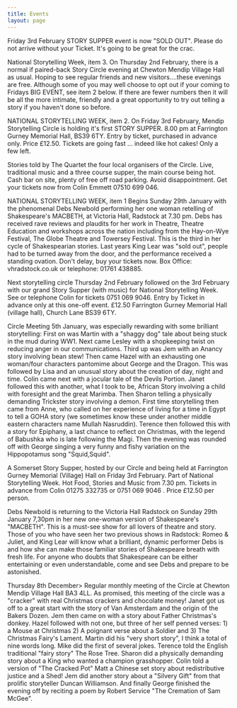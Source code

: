 ```yaml
---
title: Events
layout: page
---
```

Friday 3rd February STORY SUPPER event is now "SOLD OUT". Please do not arrive without your Ticket. It's going to be great for the crac. 
 

National Storytelling Week, item 3.    On Thursday 2nd February, there is a normal if paired-back Story Circle evening at Chewton Mendip Village Hall as usual. Hoping to see regular friends and new visitors....these evenings are free. Although some of you may well choose to opt out if your coming to Fridays BIG EVENT, see item 2 below. If there are fewer numbers then it will be all the more intimate, friendly and a great opportunity to try out telling a story if you haven't done so before.

NATIONAL STORYTELLING WEEK, item 2.    On Friday 3rd February, Mendip Storytelling Circle is holding it's first STORY SUPPER. 8.00 pm at Farrington Gurney Memorial Hall, BS39 6TY. Entry by ticket, purchased in advance only. Price £12.50. Tickets are going fast ... indeed like hot cakes! Only a few left.

 Stories told by The Quartet the four local organisers of the Circle. Live, traditional music and a three course supper, the main course being hot. Cash bar on site, plenty of free off road parking. Avoid disappointment. Get your tickets now from Colin Emmett 07510 699 046.

 

NATIONAL STORYTELLING WEEK, item 1  Begins Sunday 29th January with the phenomenal Debs Newbold performing her one woman retelling of Shakespeare's MACBETH, at Victoria Hall, Radstock at 7.30 pm. Debs has received rave reviews and plaudits for her work in Theatre, Theatre Education and workshops across the nation including from the Hay-on-Wye Festival, The Globe Theatre and Towersey Festival. This is the third in her cycle of Shakespearian stories. Last years King Lear was "sold out", people had to be turned away from the door, and the performance received a standing ovation. Don't delay, buy your tickets now. Box Office: vhradstock.co.uk or telephone: 01761 438885.

 

Next storytelling circle Thursday 2nd February followed on the 3rd February with our grand Story Supper (with music) for National Storytelling Week. See or telephone Colin for tickets 0751 069 9046.  Entry by Ticket in advance only at this one-off event. £12.50 Farrington Gurney Memorial Hall (village hall), Church Lane BS39 6TY. 

 

Circle Meeting 5th January, was especially rewarding with some brilliant storytelling: First on was Martin with a "shaggy dog" tale about being stuck in the mud during WW1.  Next came Lesley with a shopkeeping twist on reducing anger in our communications.  Third up was Jem with an Anancy story involving bean stew!  Then came Hazel with an exhausting one woman/four characters pantomime about George and the Dragon.  This was followed by Lisa and an unusual story about the creation of day, night and time.  Colin came next with a jocular tale of the Devils Portion.  Janet followed this with another, what I took to be, African Story involving a child with foresight and the great Marimba.  Then Sharon telling a physically demanding Trickster story involving a demon. First time storytelling then came from Anne, who called on her experience of living for a time in Egypt to tell a GOHA story (we sometimes know these under another middle eastern characters name Mullah Nasruddin).  Terence then followed this with a story for Epiphany, a last chance to reflect on Christmas, with the legend of Babushka who is late following the Magi. Then the evening was rounded off with George singing a very funny and fishy variation on the Hippopotamus song "Squid,Squid".

 

A Somerset Story Supper, hosted by our Circle and being held at Farrington Gurney Memorial  (Village) Hall on Friday 3rd February. Part of National Storytelling Week.    Hot Food, Stories and Music from 7.30 pm.   Tickets in advance from Colin 01275 332735 or 0751 069 9046 . Price £12.50 per person.

Debs Newbold is returning to the Victoria Hall Radstock on Sunday 29th January 7,30pm in her new one-woman version of Shakespeare's "MACBETH". This is a must-see show for all lovers of theatre and story. Those of you who have seen her two previous shows in Radstock: Romeo & Juliet, and King Lear will know what a brilliant, dynamic performer Debs is and how she can make those familiar stories of Shakespeare breath with fresh life. For anyone who doubts that Shakespeare can be either entertaining or even understandable, come and see Debs and prepare to be astonished. 



Thursday 8th December> Regular monthly meeting of the Circle at Chewton Mendip Village Hall BA3 4LL.            As promised, this meeting of the circle was a "cracker" with real Christmas crackers and chocolate money! Janet got us off to a great start with the story of Van Amsterdam and the origin of the Bakers Dozen. Jem then came on with a story about Father Christmas's donkey. Hazel followed with not one, but three of her self penned verses: 1) a Mouse at Christmas 2) A poignant verse about a Soldier and 3) The Christmas Fairy's Lament. Martin did his "very short story", I think a total of nine words long. Mike did the first of several jokes. Terence told the English traditional "fairy story" The Rose Tree. Sharon did a physically demanding story about a King who wanted a champion grasshopper. Colin told a version of "The Cracked Pot" Matt a Chinese set story about redistributive justice and a Shed! Jem did another story about a "Silvery Gift" from that prolific storyteller Duncan Williamson. And finally George finished the evening off by reciting a poem by Robert Service "The Cremation of Sam McGee".
